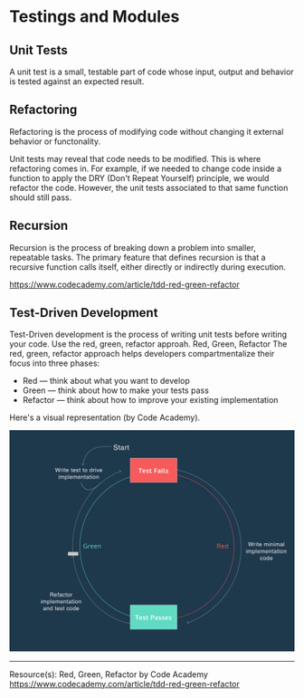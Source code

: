 # Testings and Modules

## Unit Tests

A unit test is a small, testable part of code whose input, output and behavior is tested against an expected result.

## Refactoring

Refactoring is the process of modifying code without changing it external behavior or functonality.

Unit tests may reveal that code needs to be modified. This is where refactoring comes in. For example, if we needed to change code inside a function to apply the DRY (Don't Repeat Yourself) principle, we would refactor the code. However, the unit tests associated to that same function should still pass.

## Recursion
Recursion is the process of breaking down a problem into smaller, repeatable tasks. The primary feature that defines recursion is that a recursive function calls itself, either directly or indirectly during execution.


https://www.codecademy.com/article/tdd-red-green-refactor
## Test-Driven Development

Test-Driven development is the process of writing unit tests before writing your code. Use the red, green, refactor approah. Red, Green, Refactor
The red, green, refactor approach helps developers compartmentalize their focus into three phases:

* Red — think about what you want to develop
* Green — think about how to make your tests pass
* Refactor — think about how to improve your existing implementation

Here's a visual representation (by Code Academy).

![](imgs/img.png)
___________________________________
Resource(s): Red, Green, Refactor by Code Academy https://www.codecademy.com/article/tdd-red-green-refactor